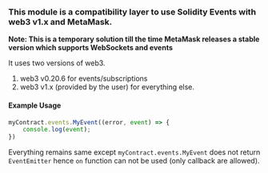 ### This module is a compatibility layer to use Solidity Events with web3 v1.x and MetaMask.

**Note: This is a temporary solution till the time MetaMask releases a stable version which supports WebSockets and events**

It uses two versions of web3.
1. web3 v0.20.6 for events/subscriptions
2. web3 v1.x (provided by the user) for everything else.

#### Example Usage
```javascript
myContract.events.MyEvent((error, event) => {
	console.log(event); 
})
```

Everything remains same except ```myContract.events.MyEvent``` does not return ```EventEmitter``` hence ```on``` function can not be used (only callback are allowed).
